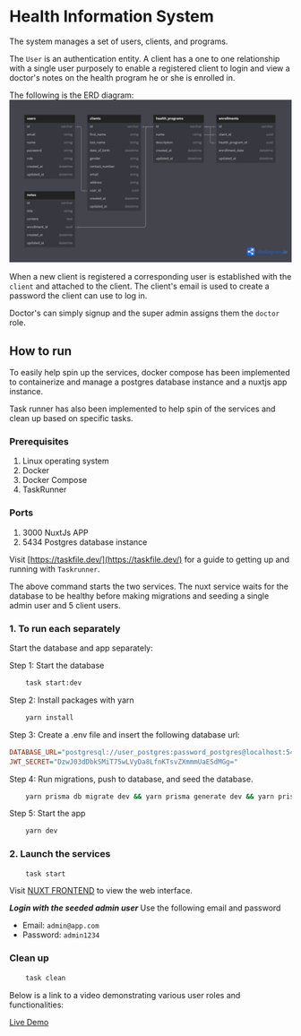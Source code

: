 # Health Information System

The system manages a set of users, clients, and programs.

The `User` is an authentication entity. A client has a one to one relationship with a single user purposely to enable a registered client to login and view a doctor's notes on the health program he or she is enrolled in.

The following is the ERD diagram:
![ERD DIAGRAM](erd.png)

When a new client is registered a corresponding user is established with the `client` and attached to the client. The client's email is used to create a password the client can use to log in.

Doctor's can simply signup and the super admin assigns them the `doctor` role.

## How to run

To easily help spin up the services, docker compose has been implemented to containerize and manage a postgres database instance and a nuxtjs app instance.

Task runner has also been implemented to help spin of the services and clean up based on specific tasks.

### Prerequisites

1. Linux operating system
2. Docker
3. Docker Compose
4. TaskRunner

### Ports

1. 3000 NuxtJs APP
2. 5434 Postgres database instance

Visit [https://taskfile.dev/](https://taskfile.dev/) for a guide to getting up and running with `Taskrunner`.

The above command starts the two services. The nuxt service waits for the database to be healthy before making migrations and seeding a single admin user and 5 client users.

### 1. To run each separately

Start the database and app separately:

Step 1: Start the database

```sh
    task start:dev
```

Step 2: Install packages with yarn

```sh
    yarn install
```

Step 3: Create a .env file and insert the following database url:

```ini
DATABASE_URL="postgresql://user_postgres:password_postgres@localhost:5434/db_postgres?schema=public"
JWT_SECRET="DzwJ03dDbkSMiT75wLVyDa8LfnKTsvZXmmmUaESdMGg="
```

Step 4: Run migrations, push to database, and seed the database.

```sh
    yarn prisma db migrate dev && yarn prisma generate dev && yarn prisma db seed
```

Step 5: Start the app

```sh
    yarn dev
```

### 2. Launch the services

```sh
    task start
```

Visit [NUXT FRONTEND](http://localhost:3000) to view the web interface.

**_Login with the seeded admin user_**
Use the following email and password

- Email: `admin@app.com`
- Password: `admin1234`

### Clean up

```sh
    task clean
```

Below is a link to a video demonstrating various user roles and functionalities:

[Live Demo](https://drive.google.com/file/d/1dDBkWOFfB5RUTUqtII7KKun4p4HC7GC4/view?usp=sharing)
